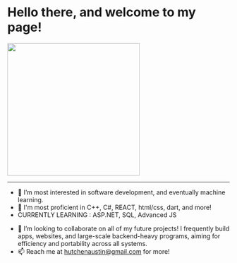 <h1><b> Hello there, and welcome to my page! </b></h1>
<img height="300em" src="https://github-readme-stats.vercel.app/api?username=austinhutchen&show_icons=true&hide_border=true&&count_private=true&include_all_commits=true" />
<hr>
<ul>
  <li>👀 I’m most interested in software development, and eventually machine learning. </li>
  <li> 🌱 I'm most proficient in C++, C#, REACT, html/css, dart, and more! </li>
  <li>CURRENTLY LEARNING : ASP.NET, SQL, Advanced JS </li>
  </ul>
<!---
austinhutchen/austinhutchen is a ✨ special ✨ repository because its `README.md` (this file) appears on your GitHub profile.
You can click the Preview link to take a look at your changes.
--->

- 💞️ I’m looking to collaborate on all of my future projects! I frequently build apps, websites, and large-scale backend-heavy programs, aiming for efficiency and portability across all systems.
- 📫 Reach me at hutchenaustin@gmail.com for more!

